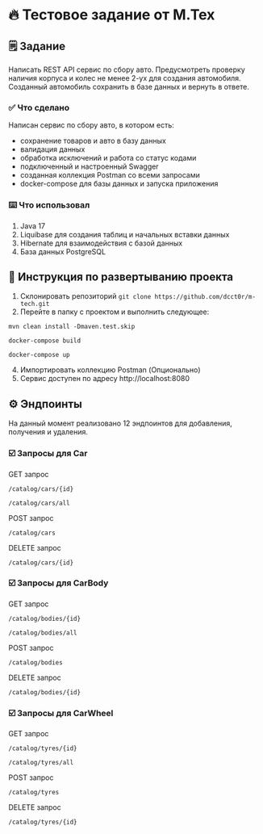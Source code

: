 # 🔥 Тестовое задание от М.Тех

## 🗒️ Задание
Написать REST API сервис по сбору авто. Предусмотреть проверку наличия корпуса и колес не менее 2-ух для создания
автомобиля. Созданный автомобиль сохранить в базе данных и вернуть в ответе.
### ✅ Что сделано
Написан сервис по сбору авто, в котором есть:
- сохранение товаров и авто в базу данных
- валидация данных
- обработка исключений и работа со статус кодами
- подключенный и настроенный Swagger
- созданная коллекция Postman со всеми запросами
- docker-compose для базы данных и запуска приложения

### ⌨️ Что использовал
1. Java 17
2. Liquibase для создания таблиц и начальных вставки данных  
3. Hibernate для взаимодействия с базой данных
4. База данных PostgreSQL

## 🤖 Инструкция по развертыванию проекта
1. Склонировать репозиторий ```git clone https://github.com/dcct0r/m-tech.git```
2. Перейте в папку с проектом и выполнить следующее:
 ```
mvn clean install -Dmaven.test.skip
```
 ```
docker-compose build
```
```
docker-compose up
```
4. Импортировать коллекцию Postman (Опционально)
5. Сервис доступен по адресу http://localhost:8080

## ⚙️ Эндпоинты
На данный момент реализовано 12 эндпоинтов для добавления, получения и удаления.

### ☑️ Запросы для Car
GET запрос
```
/catalog/cars/{id}
```
```
/catalog/cars/all
```
POST запрос
```
/catalog/cars
```
DELETE запрос
```
/catalog/cars/{id}
```
### ☑️ Запросы для CarBody
GET запрос
```
/catalog/bodies/{id}
```
```
/catalog/bodies/all
```
POST запрос
```
/catalog/bodies
```
DELETE запрос
```
/catalog/bodies/{id}
```
### ☑️ Запросы для CarWheel
GET запрос
```
/catalog/tyres/{id}
```
```
/catalog/tyres/all
```
POST запрос
```
/catalog/tyres
```
DELETE запрос
```
/catalog/tyres/{id}
```

